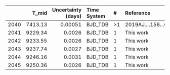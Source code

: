 |      |   T_mid |   Uncertainty (days) | Time System   | #   | Reference           |
|-----:|--------:|---------------------:|:--------------|:----|:--------------------|
| 2040 | 7413.13 |              0.00051 | BJD_TDB       | >1  | 2019AJ....158...63E |
| 2041 | 9229.34 |              0.0026  | BJD_TDB       | 1   | This work           |
| 2042 | 9233.55 |              0.0026  | BJD_TDB       | 1   | This work           |
| 2043 | 9237.74 |              0.0027  | BJD_TDB       | 1   | This work           |
| 2044 | 9246.16 |              0.0031  | BJD_TDB       | 1   | This work           |
| 2045 | 9250.36 |              0.0026  | BJD_TDB       | 1   | This work           |